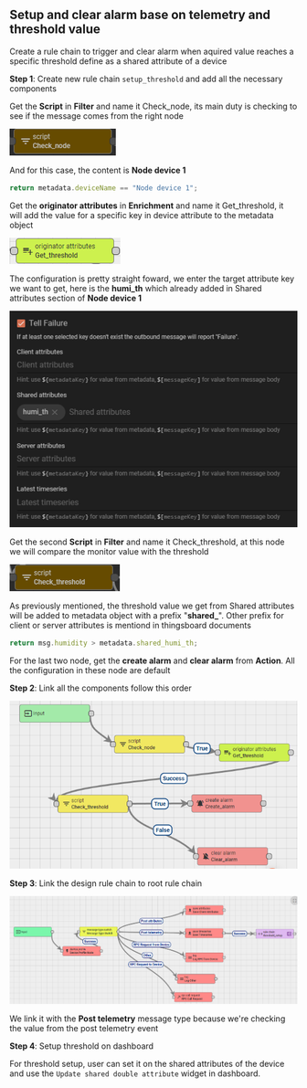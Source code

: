 ## Setup and clear alarm base on telemetry and threshold value

Create a rule chain to trigger and clear alarm when aquired value reaches a specific threshold define as a shared attribute of a device

**Step 1**: Create new rule chain ``setup_threshold`` and add all the necessary components

Get the **Script** in **Filter** and name it Check_node, its main duty is checking to see if the message comes from the right node

![](../../../Environment/Images/script_Check_node.png)

And for this case, the content is **Node device 1**

```js
return metadata.deviceName == "Node device 1";
```

Get the **originator attributes** in **Enrichment** and name it Get_threshold, it will add the value for a specific key in device attribute to the metadata object

![](../../../Environment/Images/originator_attributes.png)

The configuration is pretty straight foward, we enter the target attribute key we want to get, here is the **humi_th** which already added in Shared attributes section of **Node device 1**

![](../../../Environment/Images/originator_attributes_config.png)

Get the second **Script** in **Filter** and name it Check_threshold, at this node we will compare the monitor value with the threshold

![](../../../Environment/Images/script_Check_threshold.png)

As previously mentioned, the threshold value we get from Shared attributes will be added to metadata object with a prefix "**shared_**". Other prefix for client or server attributes is mentiond in thingsboard documents

```js
return msg.humidity > metadata.shared_humi_th;
```

For the last two node, get the **create alarm** and **clear alarm** from **Action**. All the configuration in these node are default

**Step 2**: Link all the components follow this order

![](../../../Environment/Images/setup_threshold.png)

**Step 3**: Link the design rule chain to root rule chain

![](../../../Environment/Images/root_rule_chain_for_threshold_setup.png)

We link it with the **Post telemetry** message type because we're checking the value from the post telemetry event

**Step 4**: Setup threshold on dashboard

For threshold setup, user can set it on the shared attributes of the device and use the ``Update shared double attribute`` widget in dashboard.
